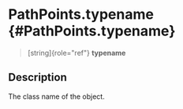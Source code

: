 PathPoints.typename {#PathPoints.typename}
===================

> [string]{role="ref"} **typename**

Description
-----------

The class name of the object.
